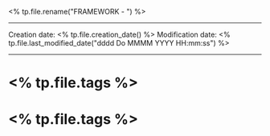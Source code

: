<% tp.file.rename("FRAMEWORK - ") %>

----
Creation date: <% tp.file.creation_date() %>
Modification date: <% tp.file.last_modified_date("dddd Do MMMM YYYY HH:mm:ss") %>

----

# <% tp.file.tags %>
# <% tp.file.tags %>


